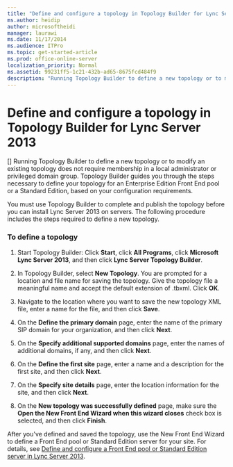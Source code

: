 ```yaml
---
title: "Define and configure a topology in Topology Builder for Lync Server 2013"
ms.author: heidip
author: microsoftheidi
manager: laurawi
ms.date: 11/17/2014
ms.audience: ITPro
ms.topic: get-started-article
ms.prod: office-online-server
localization_priority: Normal
ms.assetid: 99231ff5-1c21-432b-ad65-8675fcd484f9
description: "Running Topology Builder to define a new topology or to modify an existing topology does not require membership in a local administrator or privileged domain group. Topology Builder guides you through the steps necessary to define your topology for an Enterprise Edition Front End pool or a Standard Edition, based on your configuration requirements."
---
```


# Define and configure a topology in Topology Builder for Lync Server 2013
[]
Running Topology Builder to define a new topology or to modify an existing topology does not require membership in a local administrator or privileged domain group. Topology Builder guides you through the steps necessary to define your topology for an Enterprise Edition Front End pool or a Standard Edition, based on your configuration requirements.
  
You must use Topology Builder to complete and publish the topology before you can install Lync Server 2013 on servers. The following procedure includes the steps required to define a new topology.
  
### To define a topology

1. Start Topology Builder: Click **Start**, click **All Programs**, click **Microsoft Lync Server 2013**, and then click **Lync Server Topology Builder**.
    
2. In Topology Builder, select **New Topology**. You are prompted for a location and file name for saving the topology. Give the topology file a meaningful name and accept the default extension of .tbxml. Click **OK**.
    
3. Navigate to the location where you want to save the new topology XML file, enter a name for the file, and then click **Save**. 
    
4. On the **Define the primary domain** page, enter the name of the primary SIP domain for your organization, and then click **Next**.
    
5. On the **Specify additional supported domains** page, enter the names of additional domains, if any, and then click **Next**.
    
6. On the **Define the first site** page, enter a name and a description for the first site, and then click **Next**.
    
7. On the **Specify site details** page, enter the location information for the site, and then click **Next**.
    
8. On the **New topology was successfully defined** page, make sure the **Open the New Front End Wizard when this wizard closes** check box is selected, and then click **Finish**.
    
After you've defined and saved the topology, use the New Front End Wizard to define a Front End pool or Standard Edition server for your site. For details, see [Define and configure a Front End pool or Standard Edition server in Lync Server 2013](define-and-configure-a-front-end-pool-or-standard-edition-server.md).


